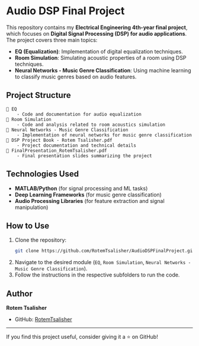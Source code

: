 # Audio DSP Final Project

This repository contains my **Electrical Engineering 4th-year final project**, which focuses on **Digital Signal Processing (DSP) for audio applications**. The project covers three main topics:

- **EQ (Equalization)**: Implementation of digital equalization techniques.
- **Room Simulation**: Simulating acoustic properties of a room using DSP techniques.
- **Neural Networks - Music Genre Classification**: Using machine learning to classify music genres based on audio features.

## Project Structure

```
📂 EQ
    - Code and documentation for audio equalization
📂 Room Simulation
    - Code and analysis related to room acoustics simulation
📂 Neural Networks - Music Genre Classification
    - Implementation of neural networks for music genre classification
📄 DSP Project Book - Rotem Tsalisher.pdf
    - Project documentation and technical details
📄 FinalPresentation_RotemTsalisher.pdf
    - Final presentation slides summarizing the project
```

## Technologies Used
- **MATLAB/Python** (for signal processing and ML tasks)
- **Deep Learning Frameworks** (for music genre classification)
- **Audio Processing Libraries** (for feature extraction and signal manipulation)

## How to Use
1. Clone the repository:
   ```bash
   git clone https://github.com/RotemTsalisher/AudioDSPFinalProject.git
   ```
2. Navigate to the desired module (`EQ`, `Room Simulation`, `Neural Networks - Music Genre Classification`).
3. Follow the instructions in the respective subfolders to run the code.

## Author
**Rotem Tsalisher**
- GitHub: [RotemTsalisher](https://github.com/RotemTsalisher)

---
If you find this project useful, consider giving it a ⭐ on GitHub!
